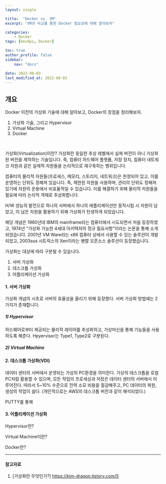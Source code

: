 ```yaml
---
layout: single

title:  "Docker vs. VM"
excerpt: "VM과 비교를 통한 Docker 필요성에 대해 알아보자"

categories:
    - Docker
tags: [DevOps, Docker]

toc: true
author_profile: false
sidebar:
    nav: "docs"

date: 2022-08-03
last_modified_at: 2022-08-03
---
```


## 개요
Docker 이전의 가상화 기술에 대해 알아보고, Docker의 장점을 정리해보자.
1. 가상화 기술, 그리고 Hypervisor
2. Virtual Machine
3. Docker
<br>

가상화(Virtualization)이란?
가상화란 동일한 추상 레벨에서 실제 버전이 아니 가상화된 버전을 제작하는 기술입니다. 즉, 컴퓨터 하드웨어 플랫폼, 저장 장치, 컴퓨터 네트워크 자원과 같은 실제적 자원들을 논리적으로 재구축하는 행위입니다.

컴퓨터의 물리적 자원들(프로세스, 메모리, 스토리지, 네트워크)은 한정되어 있고, 이를 운영하는 단위도 정해져 있습니다.
즉, 제한된 자원을 사용하며, 관리의 단위도 정해져 있기에 자원의 운용에서 비효율적일 수 있습니다.
이를 해결하기 위해 물리적 자원들을 필요에 따라 논리적 객체로 추상화합니다.

H/W 성능의 발전으로 하나의 서버에서 하나의 애플리케이션만 동작시킬 시 
자원이 남았고, 이 남은 자원을 활용하기 위해 가상화가 탄생하게 되었습니다.

해당 개념은 1960년대 IBM의 mainframe라는 컴퓨터에서 시도되면서 처음 등장하였고, 1974년 "가상화 가능한 4세대 아키텍처의 정규 필요사항"이라는 논문을 통해 소개 되었습니다. 2001년 VM Ware라는 x86 컴퓨터 상에서 사용할 수 있는 솔루션이 개발되었고, 2003sus 시트릭스의 Xen이라는 병렬 오픈소스 솔루션이 등장했습니다.

가상화는 대상에 따라 구분될 수 있습니다.
1. 서버 가상화
2. 데스크톱 가상화
3. 어플리케이션 가상화

#### 1. 서버 가상화
가상화 개념의 시초로 서버의 효율성을 올리기 위해 등장했다.
서버 가상화 방법에는 2가지가 존재합니다.
##### 1) Hypervisor
하드웨어로부터 제공되는 물리적 레이어를 추상화하고, 가상머신을 통해 기능들을 사용하도록 해준다. Hpyervisor는 Type1, Type2로 구분된다.


##### 2) Virtual Machine



#### 2. 데스크톱 가상화(VDI)
데이터 센터의 서버에서 운영되는 가상의 PC환경을 의미한다.
가상의 데스크톱을 로컬 PC처럼 활용할 수 있으며, 모든 작업의 프로세싱과 저장은 데이터 센터의 서버에서 이루어진다.
따라서 5~10% 수준으로 전력 소모 비용을 절감해주고, PC 데이터의 복원, 생성의 작업이 쉽다. 
(개인적으로는 AWS의 데스크톱 버전과 같이 해석되었다.)

PUTTY를 통해


#### 3. 어플리케이션 가상화


Hypervisor란?

Virtual Machine이란?

Docker란?


---
#### 참고자료
1. [가상화란 무엇인가?] https://kim-dragon.tistory.com/5
